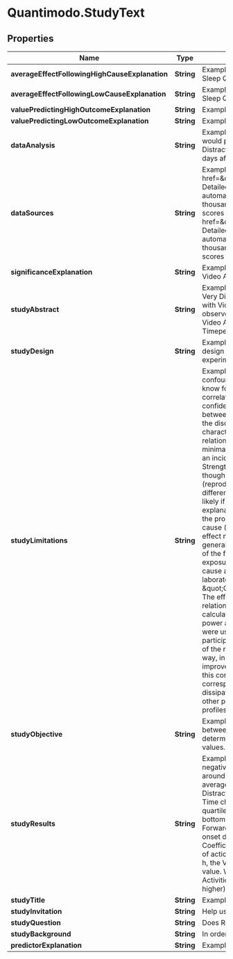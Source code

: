 # Quantimodo.StudyText

## Properties
Name | Type | Description | Notes
------------ | ------------- | ------------- | -------------
**averageEffectFollowingHighCauseExplanation** | **String** | Example: Overall Mood is 3.55/5 (15% higher) on average after days with around 4.19/5 Sleep Quality | [optional] 
**averageEffectFollowingLowCauseExplanation** | **String** | Example: Overall Mood is 2.65/5 (14% lower) on average after days with around 1.97/5 Sleep Quality | [optional] 
**valuePredictingHighOutcomeExplanation** | **String** | Example: Overall Mood, on average, 17% higher after around 4.14/5 Sleep Quality | [optional] 
**valuePredictingLowOutcomeExplanation** | **String** | Example: Overall Mood, on average, 11% lower after around 3.03/5 Sleep Quality | [optional] 
**dataAnalysis** | **String** | Example: It was assumed that 0 hours would pass before a change in Very Distracting Time would produce an observable change in Video Activities.  It was assumed that Very Distracting Time could produce an observable change in Video Activities for as much as 7 days after the stimulus event. | [optional] 
**dataSources** | **String** | Example: Very Distracting Time data was primarily collected using &lt;a href&#x3D;\&quot;https://www.rescuetime.com/rp/quantimodo/plans\&quot;&gt;RescueTime&lt;/a&gt;. Detailed reports show which applications and websites you spent time on. Activities are automatically grouped into pre-defined categories with built-in productivity scores covering thousands of websites and applications. You can customize categories and productivity scores to meet your needs.&lt;br&gt;Video Activities data was primarily collected using &lt;a href&#x3D;\&quot;https://www.rescuetime.com/rp/quantimodo/plans\&quot;&gt;RescueTime&lt;/a&gt;. Detailed reports show which applications and websites you spent time on. Activities are automatically grouped into pre-defined categories with built-in productivity scores covering thousands of websites and applications. You can customize categories and productivity scores to meet your needs. | [optional] 
**significanceExplanation** | **String** | Example: Using a two-tailed t-test with alpha &#x3D; 0.05, it was determined that the change in Video Activities is statistically significant at 95% confidence interval. | [optional] 
**studyAbstract** | **String** | Example: Aggregated data from 21 suggests with a low degree of confidence (p&#x3D;0.097) that Very Distracting Time (Work) has a moderately positive predictive relationship (R&#x3D;0.354) with Video Activities  (Activity).  The highest quartile of Video Activities measurements were observed following an average 2.03h Very Distracting Timeper day.  The lowest quartile of Video Activities  measurements were observed following an average 1.04h Very Distracting Timeper day. | 
**studyDesign** | **String** | Example: This study is based on data donated by  21 QuantiModo users. Thus, the study design is equivalent to the aggregation of 21 separate n&#x3D;1 observational natural experiments. | 
**studyLimitations** | **String** | Example: As with any human experiment, it was impossible to control for all potentially confounding variables.             Correlation does not necessarily imply correlation.  We can never know for sure if one factor is definitely the cause of an outcome.             However, lack of correlation definitely implies the lack of a causal relationship.  Hence, we can with great             confidence rule out non-existent relationships. For instance, if we discover no relationship between mood             and an antidepressant this information is just as or even more valuable than the discovery that there is a relationship.             &lt;br&gt;             &lt;br&gt;             We can also take advantage of several characteristics of time series data from many subjects  to infer the likelihood of a causal relationship if we do find a correlational relationship.             The criteria for causation are a group of minimal conditions necessary to provide adequate evidence of a causal relationship between an incidence and a possible consequence.             The list of the criteria is as follows:             &lt;br&gt;             1. Strength (effect size): A small association does not mean that there is not a causal effect, though the larger the association, the more likely that it is causal.             &lt;br&gt;             2. Consistency (reproducibility): Consistent findings observed by different persons in different places with different samples strengthens the likelihood of an effect.             &lt;br&gt;             3. Specificity: Causation is likely if a very specific population at a specific site and disease with no other likely explanation. The more specific an association between a factor and an effect is, the bigger the probability of a causal relationship.             &lt;br&gt;             4. Temporality: The effect has to occur after the cause (and if there is an expected delay between the cause and expected effect, then the effect must occur after that delay).             &lt;br&gt;             5. Biological gradient: Greater exposure should generally lead to greater incidence of the effect. However, in some cases, the mere presence of the factor can trigger the effect. In other cases, an inverse proportion is observed: greater exposure leads to lower incidence.             &lt;br&gt;             6. Plausibility: A plausible mechanism between cause and effect is helpful.             &lt;br&gt;             7. Coherence: Coherence between epidemiological and laboratory findings increases the likelihood of an effect.             &lt;br&gt;             8. Experiment: \&quot;Occasionally it is possible to appeal to experimental evidence\&quot;.             &lt;br&gt;             9. Analogy: The effect of similar factors may be considered.             &lt;br&gt;             &lt;br&gt;              The confidence in a causal relationship is bolstered by the fact that time-precedence was taken into account in all calculations. Furthermore, in accordance with the law of large numbers (LLN), the predictive power and accuracy of these results will continually grow over time.  146 paired data points were used in this analysis.   Assuming that the relationship is merely coincidental, as the participant independently modifies their Very Distracting Time values, the observed strength of the relationship will decline until it is below the threshold of significance.  To it another way, in the case that we do find a spurious correlation, suggesting that banana intake improves mood for instance,             one will likely increase their banana intake.  Due to the fact that this correlation is spurious, it is unlikely             that you will see a continued and persistent corresponding increase in mood.  So over time, the spurious correlation will             naturally dissipate.Furthermore, it will be very enlightening to aggregate this data with the data from other participants  with similar genetic, diseasomic, environmentomic, and demographic profiles. | 
**studyObjective** | **String** | Example: The objective of this study is to determine the nature of the relationship (if any) between the Very Distracting Time and the Video Activities. Additionally, we attempt to determine the Very Distracting Time values most likely to produce optimal Video Activities values. | 
**studyResults** | **String** | Example: This analysis suggests that higher Very Distracting Time (Work) generally predicts negative Video Activities (p &#x3D; 0.097). Video Activities is, on average, 36%  higher after around 2.03 Very Distracting Time.  After an onset delay of 168 hours, Video Activities is, on average, 16%  lower than its average over the 168 hours following around 1.04 Very Distracting Time.  146 data points were used in this analysis.  The value for Very Distracting Time changed 2984 times, effectively running 1492 separate natural experiments. The top quartile outcome values are preceded by an average 2.03 h of Very Distracting Time.  The bottom quartile outcome values are preceded by an average 1.04 h of Very Distracting Time.  Forward Pearson Correlation Coefficient was 0.354 (p&#x3D;0.097, 95% CI -0.437 to 1.144 onset delay &#x3D; 0 hours, duration of action &#x3D; 168 hours) .  The Reverse Pearson Correlation Coefficient was 0.208 (P&#x3D;0.097, 95% CI -0.583 to 0.998, onset delay &#x3D; -0 hours, duration of action &#x3D; -168 hours). When the Very Distracting Time value is closer to 2.03 h than 1.04 h, the Video Activities value which follows is, on average, 36% percent higher than its typical value.  When the Very Distracting Time value is closer to 1.04 h than 2.03 h, the Video Activities value which follows is 0% lower than its typical value.  Video Activities is 5 h (67% higher) on average after days with around 5 h Very Distracting Time | 
**studyTitle** | **String** | Example: N1 Study: Very Distracting Time Predicts Negative Video Activities | 
**studyInvitation** | **String** | Help us determine if Remeron affects Overall Mood! | [optional] 
**studyQuestion** | **String** | Does Remeron affect Overall Mood? | [optional] 
**studyBackground** | **String** | In order to reduce suffering through the advancement of human knowledge... | [optional] 
**predictorExplanation** | **String** | Example: Sleep Quality Predicts Higher Overall Mood | [optional] 


